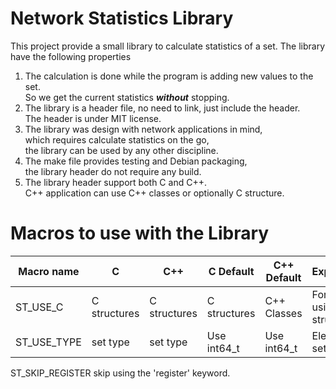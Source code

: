 <!-- SPDX-License-Identifier: GFDL-1.3-no-invariants-or-later
     SPDX-FileCopyrightText: Copyright © 2023 Erez Geva <ErezGeva2@gmail.com> -->
# Network Statistics Library

This project provide a small library to calculate statistics of a set.
The library have the following properties

 1. The calculation is done while the program is adding new values to the set.  
 So we get the current statistics ***without*** stopping.
 1. The library is a header file, no need to link, just include the header.  
 The header is under MIT license.
 1. The library was design with network applications in mind,  
 which requires calculate statistics on the go,  
 the library can be used by any other discipline.
 1. The make file provides testing and Debian packaging,  
 the library header do not require any build.
 1. The library header support both C and C++.  
 C++ application can use C++ classes or optionally C structure.

# Macros to use with the Library

|Macro name |C           |C++         |C Default   |C++ Default|Explanation                 |
|-----------|------------|------------|------------|-----------|----------------------------|
|ST_USE_C   |C structures|C structures|C structures|C++ Classes|Force C++ using C structures|
|ST_USE_TYPE|set type    |set type    |Use int64_t |Use int64_t|Element in set type         |

ST_SKIP_REGISTER skip using the 'register' keyword.

